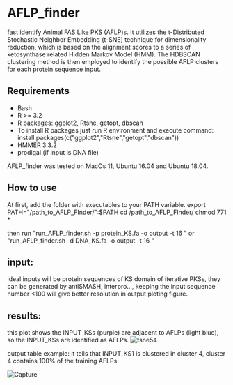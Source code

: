 # AFLP_finder
fast identify Animal FAS Like PKS (AFLP)s. 
It utilizes the t-Distributed Stochastic Neighbor Embedding (t-SNE) technique for dimensionality reduction, which is based on the alignment scores to a series of ketosynthase related Hidden Markov Model (HMM). The HDBSCAN clustering method is then employed to identify the possible AFLP clusters for each protein sequence input.

## Requirements
* Bash
* R >= 3.2
* R packages: ggplot2, Rtsne, getopt, dbscan
* To install R packages just run R environment and execute command:
install.packages(c("ggplot2","Rtsne","getopt","dbscan"))
* HMMER 3.3.2
* prodigal   (if input is DNA file)




AFLP_finder was tested on MacOs 11, Ubuntu 16.04 and Ubuntu 18.04.

## How to use
At first, add the folder with executables to your PATH variable.
export PATH="/path_to_AFLP_FInder/":$PATH
cd /path_to_AFLP_FInder/
chmod 771 *

then run "run_AFLP_finder.sh -p protein_KS.fa -o output -t 16 "  or "run_AFLP_finder.sh -d DNA_KS.fa -o output -t 16 "

## input:
ideal inputs will be protein sequences of KS domain of iterative PKSs, they can be generated by antiSMASH, interpro..., keeping the input sequence number <100 will give better resolution in output ploting figure.
## results:
this plot shows the INPUT_KSs (purple) are adjacent to AFLPs (light blue),  so the INPUT_KSs are identified as AFLPs.
![tsne54](https://user-images.githubusercontent.com/52417798/231541965-086593ed-edc0-4f04-be00-dcdba9387a55.png)


output table example: it tells that INPUT_KS1 is clustered in cluster 4, cluster 4 contains 100% of the training AFLPs

![Capture](https://user-images.githubusercontent.com/52417798/231544396-0c8b1ea5-bd71-4c32-b5bc-76c3eb98ef97.PNG)
